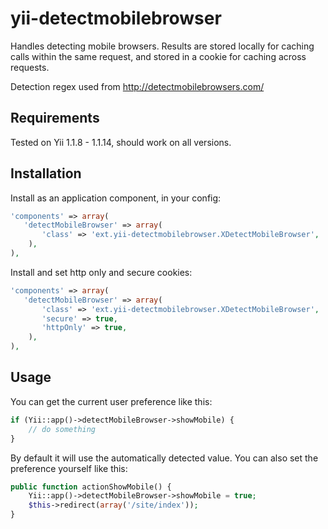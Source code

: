 yii-detectmobilebrowser
=======================

Handles detecting mobile browsers. Results are stored locally for caching calls within the same request, and
stored in a cookie for caching across requests.

Detection regex used from http://detectmobilebrowsers.com/

## Requirements

Tested on Yii 1.1.8 - 1.1.14, should work on all versions.

## Installation

Install as an application component, in your config:

```php
'components' => array(
   'detectMobileBrowser' => array(
       'class' => 'ext.yii-detectmobilebrowser.XDetectMobileBrowser',
    ),
),
```

Install and set http only and secure cookies:

```php
'components' => array(
   'detectMobileBrowser' => array(
       'class' => 'ext.yii-detectmobilebrowser.XDetectMobileBrowser',
       'secure' => true,
       'httpOnly' => true,
    ),
),
```

## Usage

You can get the current user preference like this:

```php
if (Yii::app()->detectMobileBrowser->showMobile) {
    // do something
}
```

By default it will use the automatically detected value.
You can also set the preference yourself like this:

```php
public function actionShowMobile() {
    Yii::app()->detectMobileBrowser->showMobile = true;
    $this->redirect(array('/site/index'));
}
```
